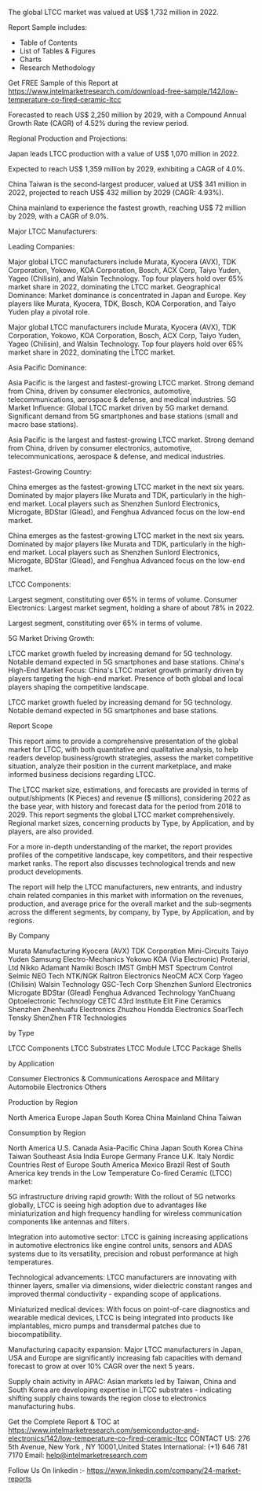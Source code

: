 
The global LTCC market was valued at US$ 1,732 million in 2022.



Report Sample includes:
- Table of Contents
- List of Tables & Figures
- Charts
- Research Methodology

Get FREE Sample of this Report at https://www.intelmarketresearch.com/download-free-sample/142/low-temperature-co-fired-ceramic-ltcc


Forecasted to reach US$ 2,250 million by 2029, with a Compound Annual Growth Rate (CAGR) of 4.52% during the review period.

Regional Production and Projections:



Japan leads LTCC production with a value of US$ 1,070 million in 2022.



Expected to reach US$ 1,359 million by 2029, exhibiting a CAGR of 4.0%.



China Taiwan is the second-largest producer, valued at US$ 341 million in 2022, projected to reach US$ 432 million by 2029 (CAGR: 4.93%).



China mainland to experience the fastest growth, reaching US$ 72 million by 2029, with a CAGR of 9.0%.

Major LTCC Manufacturers:



Leading Companies:


Major global LTCC manufacturers include Murata, Kyocera (AVX), TDK Corporation, Yokowo, KOA Corporation, Bosch, ACX Corp, Taiyo Yuden, Yageo (Chilisin), and Walsin Technology.
Top four players hold over 65% market share in 2022, dominating the LTCC market.
Geographical Dominance:
Market dominance is concentrated in Japan and Europe.
Key players like Murata, Kyocera, TDK, Bosch, KOA Corporation, and Taiyo Yuden play a pivotal role.


Major global LTCC manufacturers include Murata, Kyocera (AVX), TDK Corporation, Yokowo, KOA Corporation, Bosch, ACX Corp, Taiyo Yuden, Yageo (Chilisin), and Walsin Technology.
Top four players hold over 65% market share in 2022, dominating the LTCC market.


Asia Pacific Dominance:


Asia Pacific is the largest and fastest-growing LTCC market.
Strong demand from China, driven by consumer electronics, automotive, telecommunications, aerospace & defense, and medical industries.
5G Market Influence:
Global LTCC market driven by 5G market demand.
Significant demand from 5G smartphones and base stations (small and macro base stations).


Asia Pacific is the largest and fastest-growing LTCC market.
Strong demand from China, driven by consumer electronics, automotive, telecommunications, aerospace & defense, and medical industries.


Fastest-Growing Country:


China emerges as the fastest-growing LTCC market in the next six years.
Dominated by major players like Murata and TDK, particularly in the high-end market.
Local players such as Shenzhen Sunlord Electronics, Microgate, BDStar (Glead), and Fenghua Advanced focus on the low-end market.


China emerges as the fastest-growing LTCC market in the next six years.
Dominated by major players like Murata and TDK, particularly in the high-end market.
Local players such as Shenzhen Sunlord Electronics, Microgate, BDStar (Glead), and Fenghua Advanced focus on the low-end market.


LTCC Components:


Largest segment, constituting over 65% in terms of volume.
Consumer Electronics:
Largest market segment, holding a share of about 78% in 2022.


Largest segment, constituting over 65% in terms of volume.


5G Market Driving Growth:


LTCC market growth fueled by increasing demand for 5G technology.
Notable demand expected in 5G smartphones and base stations.
China's High-End Market Focus:
China's LTCC market growth primarily driven by players targeting the high-end market.
Presence of both global and local players shaping the competitive landscape.


LTCC market growth fueled by increasing demand for 5G technology.
Notable demand expected in 5G smartphones and base stations.


Report Scope



This report aims to provide a comprehensive presentation of the global market for LTCC, with both quantitative and qualitative analysis, to help readers develop business/growth strategies, assess the market competitive situation, analyze their position in the current marketplace, and make informed business decisions regarding LTCC.



The LTCC market size, estimations, and forecasts are provided in terms of output/shipments (K Pieces) and revenue ($ millions), considering 2022 as the base year, with history and forecast data for the period from 2018 to 2029. This report segments the global LTCC market comprehensively. Regional market sizes, concerning products by Type, by Application, and by players, are also provided.



For a more in-depth understanding of the market, the report provides profiles of the competitive landscape, key competitors, and their respective market ranks. The report also discusses technological trends and new product developments.



The report will help the LTCC manufacturers, new entrants, and industry chain related companies in this market with information on the revenues, production, and average price for the overall market and the sub-segments across the different segments, by company, by Type, by Application, and by regions.

By Company



Murata Manufacturing
Kyocera (AVX)
TDK Corporation
Mini-Circuits
Taiyo Yuden
Samsung Electro-Mechanics
Yokowo
KOA (Via Electronic)
Proterial, Ltd
Nikko
Adamant Namiki
Bosch
IMST GmbH
MST
Spectrum Control
Selmic
NEO Tech
NTK/NGK
Raltron Electronics
NeoCM
ACX Corp
Yageo (Chilisin)
Walsin Technology
GSC-Tech Corp
Shenzhen Sunlord Electronics
Microgate
BDStar (Glead)
Fenghua Advanced Technology
YanChuang Optoelectronic Technology
CETC 43rd Institute
Elit Fine Ceramics
Shenzhen Zhenhuafu Electronics
Zhuzhou Hondda Electronics
SoarTech
Tensky
ShenZhen FTR Technologies


by Type



LTCC Components
LTCC Substrates
LTCC Module
LTCC Package Shells


by Application



Consumer Electronics & Communications
Aerospace and Military
Automobile Electronics
Others


Production by Region



North America
Europe
Japan
South Korea
China Mainland
China Taiwan


Consumption by Region



North America
U.S.
Canada
Asia-Pacific
China
Japan
South Korea
China Taiwan
Southeast Asia
India
Europe
Germany
France
U.K.
Italy
Nordic Countries
Rest of Europe
South America
Mexico
Brazil
Rest of South America
key trends in the Low Temperature Co-fired Ceramic (LTCC) market:



5G infrastructure driving rapid growth: With the rollout of 5G networks globally, LTCC is seeing high adoption due to advantages like miniaturization and high frequency handling for wireless communication components like antennas and filters.

Integration into automotive sector: LTCC is gaining increasing applications in automotive electronics like engine control units, sensors and ADAS systems due to its versatility, precision and robust performance at high temperatures.

Technological advancements: LTCC manufacturers are innovating with thinner layers, smaller via dimensions, wider dielectric constant ranges and improved thermal conductivity - expanding scope of applications.

Miniaturized medical devices: With focus on point-of-care diagnostics and wearable medical devices, LTCC is being integrated into products like implantables, micro pumps and transdermal patches due to biocompatibility.

Manufacturing capacity expansion: Major LTCC manufacturers in Japan, USA and Europe are significantly increasing fab capacities with demand forecast to grow at over 10% CAGR over the next 5 years.

Supply chain activity in APAC: Asian markets led by Taiwan, China and South Korea are developing expertise in LTCC substrates - indicating shifting supply chains towards the region close to electronics manufacturing hubs.

Get the Complete Report & TOC at https://www.intelmarketresearch.com/semiconductor-and-electronics/142/low-temperature-co-fired-ceramic-ltcc
CONTACT US:
276 5th Avenue, New York , NY 10001,United States
International: (+1) 646 781 7170
Email: help@intelmarketresearch.com

Follow Us On linkedin :- https://www.linkedin.com/company/24-market-reports
